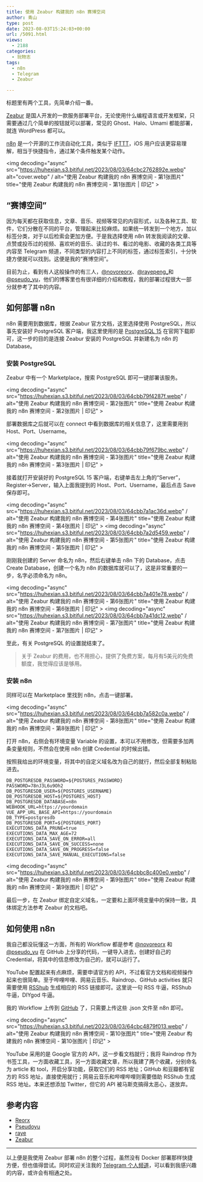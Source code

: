 ```yaml
---
title: 使用 Zeabur 构建我的 n8n 赛博空间
author: 青山
type: post
date: 2023-08-03T15:24:03+00:00
url: /5091.html
views:
  - 2188
categories:
  - 玩物志
tags:
  - n8n
  - Telegram
  - Zeabur

---
```

标题里有两个工具，先简单介绍一番。

[Zeabur][1] 是国人开发的一款服务部署平台，无论使用什么编程语言或开发框架，只需要通过几个简单的按钮就可以部署，常见的 Ghost、Halo、Umami 都能部署，就连 WordPress 都可以。

[n8n][2] 是一个开源的工作流自动化工具，类似于 [IFTTT][3]，iOS 用户应该更容易理解，相当于快捷指令，通过某个条件触发某个动作。

<img decoding="async" src="https://huhexian.s3.bitiful.net/2023/08/03/64cbc2762892e.webp" alt="cover.webp" / alt="使用 Zeabur 构建我的 n8n 赛博空间 - 第1张图片" title="使用 Zeabur 构建我的 n8n 赛博空间 - 第1张图片 | 印记" >

## “赛博空间”

因为每天都在获取信息，文章、音乐、视频等常见的内容形式，以及各种工具、软件，它们分散在不同的平台，管理起来比较麻烦。如果统一转发到一个地方，加以标签分类，对于以后检索会更加方便。于是我选择使用 n8n 转发我阅读的文章、点赞或投币过的视频、喜欢听的音乐、读过的书、看过的电影、收藏的各类工具等内容至 Telegram 频道，不同类型的内容打上不同的标签，通过标签索引，十分快捷方便就可以找到。这便是我的“赛博空间”。

目前为止，看到有人这般操作的有三人，[@novoreorx][4]、[@rayepeng_][5]和 [@pseudo_yu][6]，他们的博客里也有很详细的介绍和教程，我的部署过程很大一部分就参考了其中的内容。

## 如何部署 n8n

n8n 需要用到数据库，根据 Zeabur 官方文档，这里选择使用 PostgreSQL，所以事先安装好 PostgreSQL 客户端，我这里使用的是 [PostgreSQL 15][7] 在官网下载即可，这一步的目的是连接 Zeabur 安装的 PostgreSQL 并新建名为 n8n 的 Database。

### 安装 PostgreSQL

Zeabur 中有一个 Marketplace，搜索 PostgreSQL 即可一键部署该服务。

<img decoding="async" src="https://huhexian.s3.bitiful.net/2023/08/03/64cbb79f4287f.webp" / alt="使用 Zeabur 构建我的 n8n 赛博空间 - 第2张图片" title="使用 Zeabur 构建我的 n8n 赛博空间 - 第2张图片 | 印记" >

部署数据库之后就可以在 connect 中看到数据库的相关信息了，这里需要用到 Host、Port、Username。

<img decoding="async" src="https://huhexian.s3.bitiful.net/2023/08/03/64cbb79f679bc.webp" / alt="使用 Zeabur 构建我的 n8n 赛博空间 - 第3张图片" title="使用 Zeabur 构建我的 n8n 赛博空间 - 第3张图片 | 印记" >

接着就打开安装好的 PostgreSQL 15 客户端，右键单击左上角的“Server”，Register→Server，输入上面我提到的 Host、Port、Username，最后点击 Save 保存即可。

<img decoding="async" src="https://huhexian.s3.bitiful.net/2023/08/03/64cbb7a1ac36d.webp" / alt="使用 Zeabur 构建我的 n8n 赛博空间 - 第4张图片" title="使用 Zeabur 构建我的 n8n 赛博空间 - 第4张图片 | 印记" > <img decoding="async" src="https://huhexian.s3.bitiful.net/2023/08/03/64cbb7a2d5459.webp" / alt="使用 Zeabur 构建我的 n8n 赛博空间 - 第5张图片" title="使用 Zeabur 构建我的 n8n 赛博空间 - 第5张图片 | 印记" >

刚刚我创建的 Server 命名为 n8n，然后右键单击 n8n 下的 Database，点击 Create Database，创建一个名为 n8n 的数据库就可以了，这是非常重要的一步，名字必须命名为 n8n。

<img decoding="async" src="https://huhexian.s3.bitiful.net/2023/08/03/64cbb7a401e78.webp" / alt="使用 Zeabur 构建我的 n8n 赛博空间 - 第6张图片" title="使用 Zeabur 构建我的 n8n 赛博空间 - 第6张图片 | 印记" > <img decoding="async" src="https://huhexian.s3.bitiful.net/2023/08/03/64cbb7a41dc12.webp" / alt="使用 Zeabur 构建我的 n8n 赛博空间 - 第7张图片" title="使用 Zeabur 构建我的 n8n 赛博空间 - 第7张图片 | 印记" >

至此，有关 PostgreSQL 的设置就结束了。

> 关于 Zeabur 的费用，也不用担心，提供了免费方案，每月有5美元的免费额度，我觉得应该是够用。 

### 安装 n8n

同样可以在 Marketplace 里找到 n8n，点击一键部署。

<img decoding="async" src="https://huhexian.s3.bitiful.net/2023/08/03/64cbb7a582c0a.webp" / alt="使用 Zeabur 构建我的 n8n 赛博空间 - 第8张图片" title="使用 Zeabur 构建我的 n8n 赛博空间 - 第8张图片 | 印记" >

打开 n8n，右侧会有环境变量 Variable 的设置，本可以不用修改，但需要多加两条变量规则，不然会在使用 n8n 创建 Credential 的时候出错。

按照我给出的环境变量，将其中的自定义域名改为自己的就行，然后全部复制粘贴进去。

<pre><code class="language-php">DB_POSTGRESDB_PASSWORD=${POSTGRES_PASSWORD}
PASSWORD=78nJ3L6u9Oh2
DB_POSTGRESDB_USER=${POSTGRES_USERNAME}
DB_POSTGRESDB_HOST=${POSTGRES_HOST}
DB_POSTGRESDB_DATABASE=n8n
WEBHOOK_URL=https://yourdomain
VUE_APP_URL_BASE_API=https://yourdomain
DB_TYPE=postgresdb
DB_POSTGRESDB_PORT=${POSTGRES_PORT}
EXECUTIONS_DATA_PRUNE=true
EXECUTIONS_DATA_MAX_AGE=72
EXECUTIONS_DATA_SAVE_ON_ERROR=all
EXECUTIONS_DATA_SAVE_ON_SUCCESS=none
EXECUTIONS_DATA_SAVE_ON_PROGRESS=false
EXECUTIONS_DATA_SAVE_MANUAL_EXECUTIONS=false</code></pre>

<img decoding="async" src="https://huhexian.s3.bitiful.net/2023/08/03/64cbbc8c400e0.webp" / alt="使用 Zeabur 构建我的 n8n 赛博空间 - 第9张图片" title="使用 Zeabur 构建我的 n8n 赛博空间 - 第9张图片 | 印记" >

最后一步，在 Zeabur 绑定自定义域名，一定要和上面环境变量中的保持一致，具体绑定方法参考 Zeabur 的文档吧。

## 如何使用 n8n

我自己都没玩懂这一方面，所有的 Workflow 都是参考 [@novoreorx][8] 和 [@pseudo_yu][9] 在 GitHub 上分享的代码，一键导入进去，创建好自己的 Credential，将其中的信息修改为自己的，就可以运行了。

YouTube 配置起来有点麻烦，需要申请官方的 API，不过看官方文档和视频操作起来也很简单。至于哔哩哔哩、网易云音乐、Raindrop、GitHub activities 就只需要使用 [RSShub][10] 生成相应的 RSS 链接即可。这里说一句 RSS 牛逼，RSShub 牛逼，DIYgod 牛逼。

我的 Workflow 上传到 [GitHub][11] 了，只需要上传这些 .json 文件至 n8n 即可。

<img decoding="async" src="https://huhexian.s3.bitiful.net/2023/08/03/64cbc4879f013.webp" / alt="使用 Zeabur 构建我的 n8n 赛博空间 - 第10张图片" title="使用 Zeabur 构建我的 n8n 赛博空间 - 第10张图片 | 印记" >

YouTube 采用的是 Google 官方的 API，这一步看文档就行；我将 Raindrop 作为书签工具，一方面收藏工具，另一方面收藏文章，所以我建了两个收藏，分别命名为 article 和 tool，开启分享功能，获取它们的 RSS 地址；GitHub 和豆瓣都有官方的 RSS 地址，直接使用就行；网易云音乐和哔哩哔哩则需要借助 RSShub 生成 RSS 地址。本来还想添加 Twitter，但它的 API 被马斯克搞得太恶心，遂放弃。

## 参考内容

  * [Reorx][12]
  * [Pseudoyu][13]
  * [raye][14]
  * [Zeabur][15]

* * *

以上便是我使用 Zeabur 部署 n8n 的整个过程，虽然没有 Docker 部署那样快捷方便，但也值得尝试。同时欢迎关注我的 [Telegram 个人频道][16]，可以看到我感兴趣的内容，或许会有相通之处。

 [1]: https://zeabur.com/
 [2]: https://n8n.io/
 [3]: https://ifttt.com/
 [4]: https://t.me/reorx_share
 [5]: https://t.me/RayeJourney
 [6]: https://t.me/pseudoyulife
 [7]: https://www.postgresql.org/download/
 [8]: https://github.com/reorx/n8n-workflows
 [9]: https://github.com/pseudoyu/yu-workflows
 [10]: https://docs.rsshub.app/
 [11]: https://github.com/huhexian/workflow
 [12]: https://reorx.com/blog/sharing-my-footprints-automation/
 [13]: https://www.pseudoyu.com/zh/2022/09/19/weekly_review_20220919/
 [14]: https://raye.xlog.app/gou-jian-ge-xing-hua-de-shu-zi-ri-ji--zi-dong-hua-gong-zuo-liu-shi-xian-xin-xi-ju-he
 [15]: https://zeabur.com/docs/marketplace/n8n
 [16]: https://t.me/hutalk